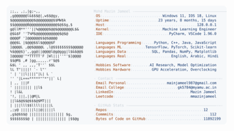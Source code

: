 <picture>
  <source srcset="https://raw.githubusercontent.com/mmazinjameel/mmazinjameel/main/dark_mode.svg?v=1752982749" media="(prefers-color-scheme: dark)">
  <img src="https://raw.githubusercontent.com/mmazinjameel/mmazinjameel/main/light_mode.svg?v=1752982749">
</picture>
